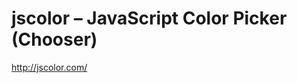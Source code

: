 <!--
id: 575191284
link: http://kevinisom.info/post/575191284/jscolor-javascript-color-picker-chooser
slug: jscolor-javascript-color-picker-chooser
date: Thu May 06 2010 15:40:30 GMT+1200 (NZST)
raw: {"blog_name":"kevinisom","id":575191284,"post_url":"http://kevinisom.info/post/575191284/jscolor-javascript-color-picker-chooser","slug":"jscolor-javascript-color-picker-chooser","type":"link","date":"2010-05-06 03:40:30 GMT","timestamp":1273117230,"state":"published","format":"html","reblog_key":"MAXYmOkt","tags":[],"short_url":"http://tmblr.co/Zw68YyYIBZq","highlighted":[],"feed_item":"http://jscolor.com/","from_feed_id":"650234","note_count":0,"title":"jscolor – JavaScript Color Picker (Chooser)","url":"http://jscolor.com/","description":""}
publish: 2010-05-06
tags: 
title: jscolor – JavaScript Color Picker (Chooser)
-->


jscolor – JavaScript Color Picker (Chooser)
===========================================

<http://jscolor.com/>

